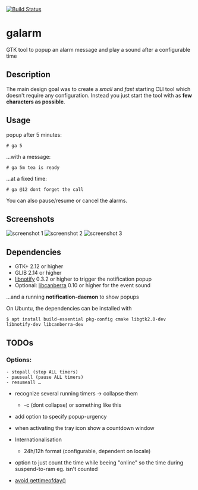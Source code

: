  [![Build Status](https://travis-ci.org/bwaldvogel/galarm.png?branch=master)](https://travis-ci.org/bwaldvogel/galarm)

galarm
======

GTK tool to popup an alarm message and play a sound after a configurable time

Description
-----------

The main design goal was to create a *small* and *fast* starting CLI tool which
doesn't require any configuration. Instead you just start the tool with as **few
characters as possible**.

Usage
-----

popup after 5 minutes:

	# ga 5

…with a message:

	# ga 5m tea is ready

…at a fixed time:

	# ga @12 dont forget the call

You can also pause/resume or cancel the alarms.

Screenshots
-----------

![screenshot 1][screenshot1]
![screenshot 2][screenshot2]
![screenshot 3][screenshot3]

Dependencies
------------

- GTK+ 2.12 or higher
- GLIB 2.14 or higher
- [libnotify][libnotify] 0.3.2 or higher to trigger the notification popup
- Optional: [libcanberra][libcanberra] 0.10 or higher for the event sound

…and a running **notification-daemon** to show popups

On Ubuntu, the dependencies can be installed with

```
$ apt install build-essential pkg-config cmake libgtk2.0-dev libnotify-dev libcanberra-dev
```

TODOs
-----

### Options:

	- stopall (stop ALL timers)
	- pauseall (pause ALL timers)
	- resumeall …

- recognize several running timers → collapse them
	- -c (dont collapse) or something like this

- add option to specify popup-urgency

- when activating the tray icon show a countdown window

- Internationalisation
	- 24h/12h format (configurable, dependent on locale)

- option to just count the time while beeing "online" so the time during
  suspend-to-ram eg. isn't counted

- [avoid gettimeofday()][gettimeofday]


[screenshot1]: http://galarm.0x11.net/screenshot1.png
[screenshot2]: http://galarm.0x11.net/screenshot2.png
[screenshot3]: http://galarm.0x11.net/screenshot3.png

[libnotify]: http://developer.gnome.org/libnotify/
[libcanberra]: http://0pointer.de/lennart/projects/libcanberra/

[gettimeofday]: http://blog.habets.pp.se/2010/09/gettimeofday-should-never-be-used-to-measure-time
